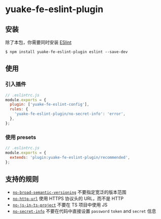 # yuake-fe-eslint-plugin

## 安装

除了本包，你需要同时安装 [ESlint](https://eslint.org/)

```shell
$ npm install yuake-fe-eslint-plugin eslint --save-dev
```

## 使用

### 引入插件

```js
// .eslintrc.js
module.exports = {
  plugin: ['yuake-fe-eslint-config'],
  rules: {
    'yuake-fe-eslint-plugin/no-secret-info': 'error',
  },
};
```

### 使用 presets

```js
// .eslintrc.js
module.exports = {
  extends: 'plugin:yuake-fe-eslint-plugin/recommended',
};
```

## 支持的规则

- [`no-broad-semantic-versioning`](https://encode-studio-fe.github.io/fe-spec/plugin/no-broad-semantic-versioning.html) 不要指定宽泛的版本范围
- [`no-http-url`](https://encode-studio-fe.github.io/fe-spec/plugin/no-http-url.html) 使用 HTTPS 协议头的 URL，而不是 HTTP
- [`no-js-in-ts-project`](https://encode-studio-fe.github.io/fe-spec/plugin/no-js-in-ts-project.html) 不要在 TS 项目中使用 JS
- [`no-secret-info`](https://encode-studio-fe.github.io/fe-spec/plugin/no-secret-info.html) 不要在代码中直接设置 `password` `token` and `secret` 信息

